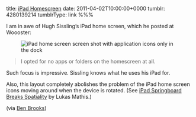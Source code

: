 title: [iPad Homescreen](http://www.woooster.co.uk/?p=392)
date: 2011-04-02T10:00:00+0000
tumblr: 4280139214
tumblrType: link
%%%

I am in awe of Hugh Sissling&rsquo;s iPad home screen, which he posted at Woooster:

<figure class="tmblr-full" data-orig-height="667" data-orig-width="500"><img class="iPad" src="c8b5d37d8ca47f967561d0c938f3a42615cee3bf.jpg" alt="iPad home screen screen shot with application icons only in the dock" data-orig-height="667" data-orig-width="500"></figure>

> I opted for no apps or folders on the homescreen at all.

Such focus is impressive. Sissling knows what he uses his iPad for.

Also, this layout completely abolishes the problem of the iPad home screen icons moving around when the device is rotated. (See [iPad Springboard Breaks Spatiality][LKM] by Lukas Mathis.)

(via [Ben Brooks][TEHO])

[TEHO]: http://brooksreview.net/2011/03/ipad-sissling/
[LKM]: http://ignorethecode.net/blog/2010/04/01/ipad_springboard_breaks_spatiality/

[main]: http://www.woooster.co.uk/?p=392
